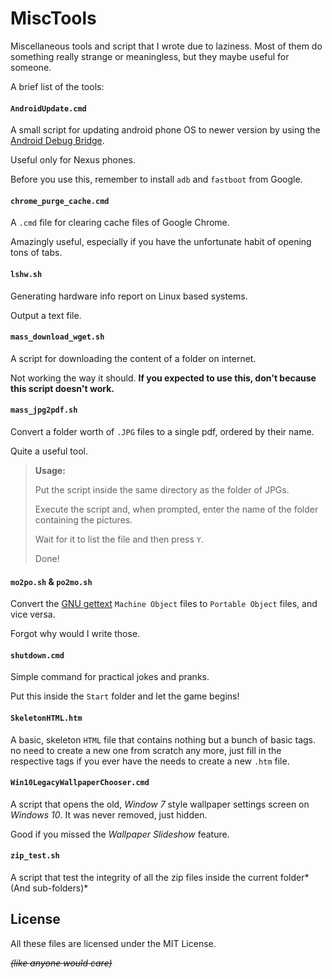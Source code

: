 # MiscTools

Miscellaneous tools and script that I wrote due to laziness. Most of them do something really strange or meaningless, but they maybe useful for someone.

A brief list of the tools:

#### `AndroidUpdate.cmd`
A small script for updating android phone OS to newer version by using the [Android Debug Bridge](https://developer.android.com/studio/command-line/adb.html).

Useful only for Nexus phones.

Before you use this, remember to install ```adb``` and ```fastboot``` from Google.

#### `chrome_purge_cache.cmd`
A `.cmd` file for clearing cache files of Google Chrome.

Amazingly useful, especially if you have the unfortunate habit of opening tons of tabs.

#### `lshw.sh`
Generating hardware info report on Linux based systems.

Output a text file.

#### `mass_download_wget.sh`

A script for downloading the content of a folder on internet.

Not working the way it should. **If you expected to use this, don't because this script doesn't work.**

#### `mass_jpg2pdf.sh`
Convert a folder worth of ```.JPG``` files to a single pdf, ordered by their name.

Quite a useful tool.

>**Usage:** 
>
>Put the script inside the same directory as the folder of JPGs.
>
>Execute the script and, when prompted, enter the name of the folder containing the pictures.
>
>Wait for it to list the file and then press `Y`.
>
>Done!

#### `mo2po.sh` & `po2mo.sh`
Convert the [GNU gettext](https://en.wikipedia.org/wiki/Gettext) `Machine Object` files to `Portable Object` files, and vice versa.

Forgot why would I write those.


#### `shutdown.cmd`
Simple command for practical jokes and pranks.

Put this inside the `Start` folder and let the game begins!

#### `SkeletonHTML.htm`
A basic, skeleton `HTML` file that contains nothing but a bunch of basic tags. no need to create a new one from scratch any more, just fill in the respective tags if you ever have the needs to create a new `.htm` file.

#### `Win10LegacyWallpaperChooser.cmd`
A script that opens the old, *Window 7* style wallpaper settings screen on *Windows 10*. It was never removed, just hidden.

Good if you missed the *Wallpaper Slideshow* feature.

#### `zip_test.sh`
A script that test the integrity of all the zip files inside the current folder*(And sub-folders)*

## License

All these files are licensed under the MIT License. 

~~*(like anyone would care)*~~

